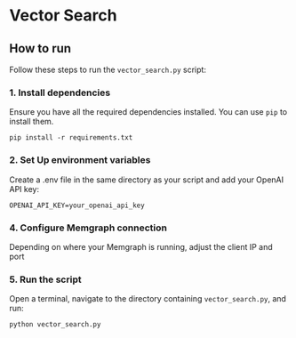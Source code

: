 # Vector Search

## How to run

Follow these steps to run the `vector_search.py` script:

### 1. Install dependencies

Ensure you have all the required dependencies installed. You can use `pip` to install them. 

```
pip install -r requirements.txt
```

### 2. Set Up environment variables

Create a .env file in the same directory as your script and add your OpenAI API key:

```
OPENAI_API_KEY=your_openai_api_key
```

### 4. Configure Memgraph connection

Depending on where your Memgraph is running, adjust the client IP and port 

### 5. Run the script

Open a terminal, navigate to the directory containing `vector_search.py`, and run:

```
python vector_search.py
```
